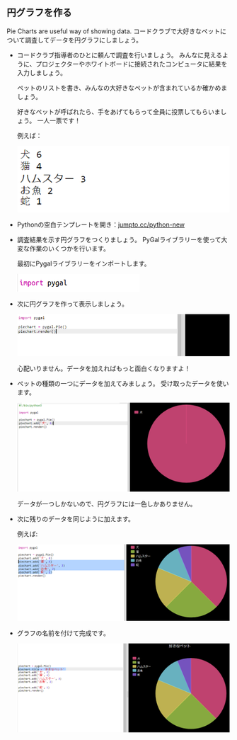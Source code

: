 ## 円グラフを作る

Pie Charts are useful way of showing data. コードクラブで大好きなペットについて調査してデータを円グラフにしましょう。

+ コードクラブ指導者のひとに頼んで調査を行いましょう。 みんなに見えるように、プロジェクターやホワイトボードに接続されたコンピュータに結果を入力しましょう。
    
    ペットのリストを書き、みんなの大好きなペットが含まれているか確かめましょう。
    
    好きなペットが呼ばれたら、手をあげてもらって全員に投票してもらいましょう。 一人一票です！
    
    例えば：
    
    ![スクリーンショット](images/pets-favourite.png)

+ Pythonの空白テンプレートを開き：<a href="http://jumpto.cc/python-new" target="_blank">jumpto.cc/python-new</a>

+ 調査結果を示す円グラフをつくりましょう。 PyGalライブラリーを使って大変な作業のいくつかを行います。
    
    最初にPygalライブラリーをインポートします。
    
    ![スクリーンショット](images/pets-pygal.png)

+ 次に円グラフを作って表示しましょう。
    
    ![スクリーンショット](images/pets-pie.png)
    
    心配いりません。データを加えればもっと面白くなりますよ！

+ ペットの種類の一つにデータを加えてみましょう。 受け取ったデータを使います。
    
    ![スクリーンショット](images/pets-add.png)
    
    データが一つしかないので、円グラフには一色しかありません。

+ 次に残りのデータを同じように加えます。
    
    例えば:
    
    ![スクリーンショット](images/pets-add-all.png)

+ グラフの名前を付けて完成です。
    
    ![スクリーンショット](images/pets-title.png)